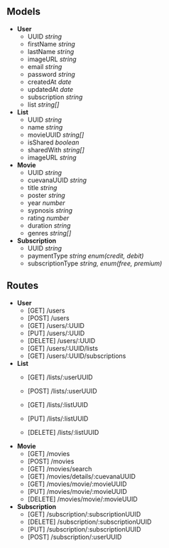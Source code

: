 ## Models
- **User**
    - UUID *string*
    - firstName *string*
    - lastName *string*
    - imageURL *string*
    - email *string*
    - password *string*
    - createdAt *date*
    - updatedAt *date*
    - subscription *string*
    - list *string[]*
- **List**
    - UUID *string*
    - name *string*
    - movieUUID *string[]*
    - isShared *boolean*
    - sharedWith *string[]*
    - imageURL *string*
- **Movie**
    - UUID *string*
    - cuevanaUUID *string*
    - title *string*
    - poster *string*
    - year *number*
    - sypnosis *string*
    - rating *number*
    - duration *string*
    - genres *string[]*
- **Subscription**
    - UUID *string*
    - paymentType *string enum(credit, debit)*
    - subscriptionType *string, enum(free, premium)*
## Routes
- **User**
    - [GET] /users
    - [POST] /users
    - [GET] /users/:UUID
    - [PUT] /users/:UUID
    - [DELETE] /users/:UUID
    - [GET] /users/:UUID/lists
    - [GET] /users/:UUID/subscriptions
- **List**
    - [GET] /lists/:userUUID
    - [POST] /lists/:userUUID
    
    - [GET] /lists/:listUUID
    - [PUT] /lists/:listUUID
    - [DELETE] /lists/:listUUID
- **Movie**
    - [GET] /movies
    - [POST] /movies
    - [GET] /movies/search
    - [GET] /movies/details/:cuevanaUUID
    - [GET] /movies/movie/:movieUUID
    - [PUT] /movies/movie/:movieUUID
    - [DELETE] /movies/movie/:movieUUID
- **Subscription**
    - [GET] /subscription/:subscriptionUUID
    - [DELETE] /subscription/:subscriptionUUID
    - [PUT] /subscription/:subscriptionUUID
    - [POST] /subscription/:userUUID